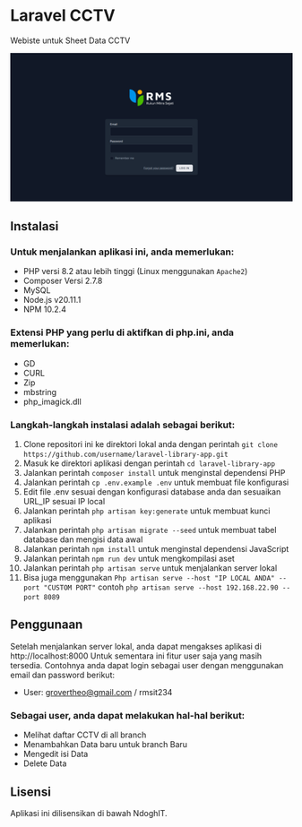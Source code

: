 # Laravel CCTV

Webiste untuk Sheet Data CCTV

![Alt text](Preview.png "Preview Login page")



## Instalasi

### Untuk menjalankan aplikasi ini, anda memerlukan:

- PHP versi 8.2 atau lebih tinggi (Linux menggunakan `Apache2`)
- Composer Versi 2.7.8
- MySQL
- Node.js v20.11.1
- NPM 10.2.4

### Extensi PHP yang perlu di aktifkan di php.ini, anda memerlukan:

- GD
- CURL
- Zip
- mbstring
- php_imagick.dll

### Langkah-langkah instalasi adalah sebagai berikut:

1. Clone repositori ini ke direktori lokal anda dengan perintah `git clone https://github.com/username/laravel-library-app.git`
2. Masuk ke direktori aplikasi dengan perintah `cd laravel-library-app`
3. Jalankan perintah `composer install` untuk menginstal dependensi PHP
4. Jalankan perintah `cp .env.example .env` untuk membuat file konfigurasi
5. Edit file .env sesuai dengan konfigurasi database anda dan sesuaikan URL_IP sesuai IP local
6. Jalankan perintah `php artisan key:generate` untuk membuat kunci aplikasi
7. Jalankan perintah `php artisan migrate --seed` untuk membuat tabel database dan mengisi data awal
8. Jalankan perintah `npm install` untuk menginstal dependensi JavaScript
9. Jalankan perintah `npm run dev` untuk mengkompilasi aset
10. Jalankan perintah `php artisan serve` untuk menjalankan server lokal
11. Bisa juga menggunakan `Php artisan serve --host "IP LOCAL ANDA" --port "CUSTOM PORT"` contoh `php artisan serve --host 192.168.22.90 --port 8089`

## Penggunaan

Setelah menjalankan server lokal, anda dapat mengakses aplikasi di http://localhost:8000
Untuk sementara ini fitur user saja yang masih tersedia.
Contohnya anda dapat login sebagai user dengan menggunakan email dan password berikut:

- User: grovertheo@gmail.com / rmsit234

### Sebagai user, anda dapat melakukan hal-hal berikut:

- Melihat daftar CCTV di all branch
- Menambahkan Data baru untuk branch Baru
- Mengedit isi Data
- Delete Data 

## Lisensi
Aplikasi ini dilisensikan di bawah NdoghIT.
